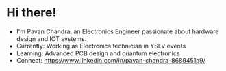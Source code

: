 # Hi there! 
- I'm Pavan Chandra, an Electronics Engineer passionate about hardware design and IOT systems.
-  Currently: Working as Electronics technician in YSLV events 
- Learning: Advanced PCB design and quantum electronics
- Connect: https://www.linkedin.com/in/pavan-chandra-8689451a9/
